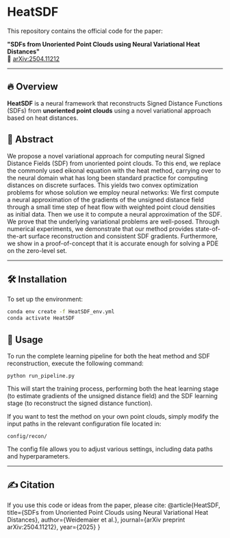 # HeatSDF

This repository contains the official code for the paper:

**"SDFs from Unoriented Point Clouds using Neural Variational Heat Distances"**  
📄 [arXiv:2504.11212](https://arxiv.org/abs/2504.11212)

---

## 🔥 Overview

**HeatSDF** is a neural framework that reconstructs Signed Distance Functions (SDFs) from **unoriented point clouds** using a novel variational approach based on heat distances.

## 🧠 Abstract

We propose a novel variational approach for computing neural Signed Distance Fields (SDF) from unoriented point clouds. To this end, we replace the commonly used eikonal equation with the heat method, carrying over to the neural domain what has long been standard practice for computing distances on discrete surfaces. This yields two convex optimization problems for whose solution we employ neural networks: We first compute a neural approximation of the gradients of the unsigned distance field through a small time step of heat flow with weighted point cloud densities as initial data. Then we use it to compute a neural approximation of the SDF. We prove that the underlying variational problems are well-posed. Through numerical experiments, we demonstrate that our method provides state-of-the-art surface reconstruction and consistent SDF gradients. Furthermore, we show in a proof-of-concept that it is accurate enough for solving a PDE on the zero-level set.

---

## 🛠 Installation

To set up the environment:

```bash
conda env create -f HeatSDF_env.yml
conda activate HeatSDF
```
## 🚀 Usage
To run the complete learning pipeline for both the heat method and SDF reconstruction, execute the following command:
```
python run_pipeline.py
```
This will start the training process, performing both the heat learning stage (to estimate gradients of the unsigned distance field) and the SDF learning stage (to reconstruct the signed distance function).

If you want to test the method on your own point clouds, simply modify the input paths in the relevant configuration file located in:

```
config/recon/
```
The config file allows you to adjust various settings, including data paths and hyperparameters.

---
## ✍️ Citation
If you use this code or ideas from the paper, please cite:
@article{HeatSDF,
  title={SDFs from Unoriented Point Clouds using Neural Variational Heat Distances},
  author={Weidemaier et al.},
  journal={arXiv preprint arXiv:2504.11212},
  year={2025}
}
